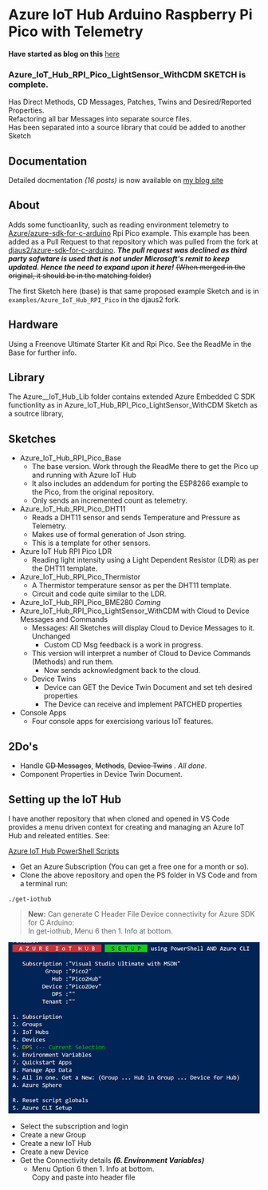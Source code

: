# Azure IoT Hub Arduino Raspberry Pi Pico with Telemetry

**Have started as blog on this** [here](https://davidjones.sportronics.com.au/ardpico/RPI-Pico-Arduino-AzSDK-Context-pic-ard.html)

### Azure_IoT_Hub_RPI_Pico_LightSensor_WithCDM SKETCH is complete.
Has Direct Methods, CD Messages, Patches, Twins and Desired/Reported Properties.  
Refactoring all bar Messages into separate source files.  
Has been separated into a source library that could be added to another Sketch

## Documentation
Detailed docmentation _(16 posts)_ is now available on [my blog site](https://davidjones.sportronics.com.au/cats/ardpico/)

## About
Adds some functioanlity, such as reading environment telemetry to [Azure/azure-sdk-for-c-arduino](https://github.com/Azure/azure-sdk-for-c-arduino) Rpi Pico example. This example has been added as a Pull Request to that repository which was pulled from the fork at [djaus2/azure-sdk-for-c-arduino](https://github.com/djaus2/azure-sdk-for-c-arduino). 
**_The pull request was declined as third party sofwtare is used that is not under Microsoft's remit to keep updated. Hence the need to expand upon it here!_**
 ~~(When merged in the original, it should be in the matching folder)~~ 

The first Sketch here (base) is that same proposed example Sketch and is in  ```examples/Azure_IoT_Hub_RPI_Pico``` in the djaus2 fork.  


## Hardware
Using a Freenove Ultimate Starter Kit and Rpi Pico. See the ReadMe in the Base for further info.

## Library
The Azure__IoT_Hub_Lib folder contains extended Azure Embedded C SDK functionlity 
as in Azure_IoT_Hub_RPI_Pico_LightSensor_WithCDM Sketch as a soutrce library,

## Sketches
- Azure_IoT_Hub_RPI_Pico_Base
  - The base version. Work through the ReadMe there to get the Pico up and running with Azure IoT Hub
  - It also includes an addendum for porting the ESP8266 example to the Pico, from the original repository.
  - Only sends an incremented count as telemetry.
- Azure_IoT_Hub_RPI_Pico_DHT11
  - Reads a DHT11 sensor and sends Temperature and Pressure as Telemetry.
  - Makes use of formal generation of Json string.
  - This is a template for other sensors.
- Azure IoT Hub RPI Pico LDR
  - Reading light intensity using a Light Dependent Resistor (LDR)  as per the DHT11 template.
- Azure_IoT_Hub_RPI_Pico_Thermistor
  - A Thermistor temperature sensor as per the DHT11 template.
  - Circuit and code quite similar to the LDR.
 - Azure_IoT_Hub_RPI_Pico_BME280 *Coming*
 - Azure_IoT_Hub_RPI_Pico_LightSensor_WithCDM with Cloud to Device Messages and Commands
   - Messages: All Sketches will display Cloud to Device Messages to it. Unchanged
     - Custom CD Msg feedback is a work in progress.
   - This version will interpret a number of Cloud to Device Commands (Methods) and run them.
     - Now sends acknowledgment back to the cloud.
   - Device Twins
     - Device can GET the Device Twin Document and set teh desired properties
     - The Device can receive and implement PATCHED properties 
 - Console Apps
   - Four console apps for exercisiong various IoT features.
 
## 2Do's
 - Handle ~~CD Messages~~, ~~Methods~~, ~~Device Twins~~ . _All done_.
 - Component Properties in Device Twin Document.

## Setting up the IoT Hub

I have another repository that when cloned and opened in VS Code provides a menu driven context for creating 
and managing an Azure IoT Hub and releated entities. See:

[Azure IoT Hub PowerShell Scripts](https://github.com/djaus2/az-iothub-ps)

- Get an Azure Subscription (You can get a free one for a month or so).
- Clone the above repository and open the PS folder in VS Code and from a terminal run:

```
./get-iothub
```

> **New:** Can generate C Header File Device connectivity for Azure SDK for C Arduino:  
In get-iothub, Menu 6 then 1. Info at bottom.

![get-iothub.ps1](./get-iothub.png)

- Select the subscription and login
- Create a new Group
- Create a new IoT Hub
- Create a new Device
- Get the Connectivity details ***(6. Environment Variables)***
  - Menu Option 6 then 1. Info at bottom.  
Copy and paste into header file


